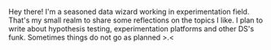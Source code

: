 Hey there! I'm a seasoned data wizard working in experimentation field. That's my small realm to share some reflections on the topics I like. I plan to write about hypothesis testing, experimentation platforms and other DS's funk. Sometimes things do not go as planned >.<